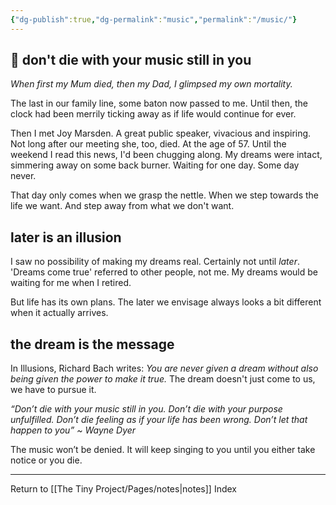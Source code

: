 ```yaml
---
{"dg-publish":true,"dg-permalink":"music","permalink":"/music/"}
---
```



## 🌱 don't die with your music still in you

_When first my Mum died, then my Dad, I glimpsed my own mortality._

The last in our family line, some baton now passed to me. Until then, the clock had been merrily ticking away as if life would continue for ever.

Then I met Joy Marsden. A great public speaker, vivacious and inspiring. Not long after our meeting she, too, died. At the age of 57. Until the weekend I read this news, I'd been chugging along. My dreams were intact, simmering away on some back burner. Waiting for one day. Some day never.

That day only comes when we grasp the nettle. When we step towards the life we want. And step away from what we don't want.

## later is an illusion

I saw no possibility of making my dreams real. Certainly not until _later_. 'Dreams come true' referred to other people, not me. My dreams would be waiting for me when I retired.

But life has its own plans. The later we envisage always looks a bit different when it actually arrives.

## the dream is the message

In Illusions, Richard Bach writes: _You are never given a dream without also being given the power to make it true._ The dream doesn't just come to us, we have to pursue it.

_“Don’t die with your music still in you. Don’t die with your purpose unfulfilled. Don’t die feeling as if your life has been wrong. Don’t let that happen to you” ~ Wayne Dyer_

The music won’t be denied. It will keep singing to you until you either take notice or you die.

---

Return to [[The Tiny Project/Pages/notes\|notes]] Index
